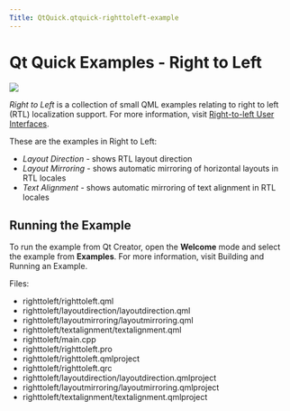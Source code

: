 ```yaml
---
Title: QtQuick.qtquick-righttoleft-example
---
```

        
Qt Quick Examples - Right to Left
=================================

<span class="subtitle"></span>
<span id="details"></span>
![](https://developer.ubuntu.com/static/devportal_uploaded/e4e5b8df-8b27-439c-a7b5-e8b175d02bd7-api/apps/qml/sdk-15.04.5/qtquick-righttoleft-example/images/qml-righttoleft-example.png)

*Right to Left* is a collection of small QML examples relating to right to left (RTL) localization support. For more information, visit [Right-to-left User Interfaces](../QtQuick.qtquick-positioning-righttoleft.md).

These are the examples in Right to Left:

-   *Layout Direction* - shows RTL layout direction
-   *Layout Mirroring* - shows automatic mirroring of horizontal layouts in RTL locales
-   *Text Alignment* - shows automatic mirroring of text alignment in RTL locales

<span id="running-the-example"></span>
Running the Example
-------------------

To run the example from Qt Creator, open the **Welcome** mode and select the example from **Examples**. For more information, visit Building and Running an Example.

Files:

-   righttoleft/righttoleft.qml
-   righttoleft/layoutdirection/layoutdirection.qml
-   righttoleft/layoutmirroring/layoutmirroring.qml
-   righttoleft/textalignment/textalignment.qml
-   righttoleft/main.cpp
-   righttoleft/righttoleft.pro
-   righttoleft/righttoleft.qmlproject
-   righttoleft/righttoleft.qrc
-   righttoleft/layoutdirection/layoutdirection.qmlproject
-   righttoleft/layoutmirroring/layoutmirroring.qmlproject
-   righttoleft/textalignment/textalignment.qmlproject

